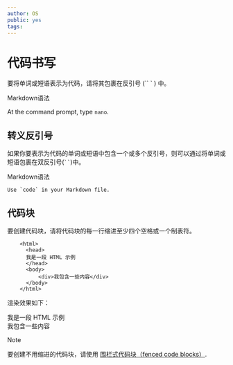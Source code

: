 ```yaml
---
author: OS
public: yes
tags: 
---
```

# 代码书写

要将单词或短语表示为代码，请将其包裹在反引号 (`` ` ) 中。

Markdown语法

At the command prompt, type `nano`.

## 转义反引号

如果你要表示为代码的单词或短语中包含一个或多个反引号，则可以通过将单词或短语包裹在双反引号(` `` `)中。

Markdown语法

``Use `code` in your Markdown file.``

## 代码块

要创建代码块，请将代码块的每一行缩进至少四个空格或一个制表符。

```
    <html>
      <head>
      我是一段 HTML 示例
      </head>
      <body>
	      <div>我包含一些内容</div>
      </body>
    </html>
```

渲染效果如下：


<html>
  <head>
  我是一段 HTML 示例
  </head>
      <body>
	      <div>我包含一些内容</div>
      </body>
</html>


>[!Note]
要创建不用缩进的代码块，请使用 [围栏式代码块（fenced code blocks）](https://markdown.com.cn/extended-syntax/fenced-code-blocks.html).